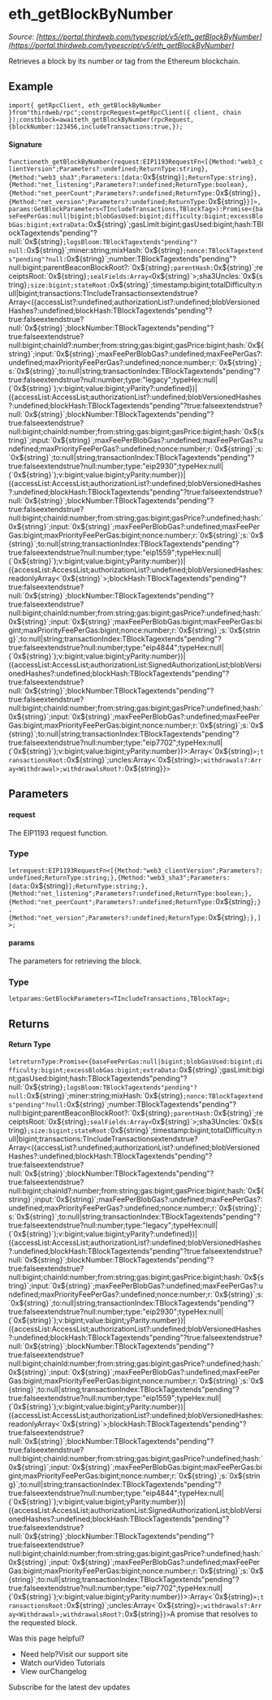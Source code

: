 # eth_getBlockByNumber

*Source: [https://portal.thirdweb.com/typescript/v5/eth_getBlockByNumber](https://portal.thirdweb.com/typescript/v5/eth_getBlockByNumber)*

Retrieves a block by its number or tag from the Ethereum blockchain.

## Example

`import{ getRpcClient, eth_getBlockByNumber }from"thirdweb/rpc";constrpcRequest=getRpcClient({ client, chain });constblock=awaiteth_getBlockByNumber(rpcRequest, {blockNumber:123456,includeTransactions:true,});`
#### Signature

`functioneth_getBlockByNumber(request:EIP1193RequestFn<[{Method:"web3_clientVersion";Parameters?:undefined;ReturnType:string}, {Method:"web3_sha3";Parameters:[data:`0x${string}`];ReturnType:string}, {Method:"net_listening";Parameters?:undefined;ReturnType:boolean}, {Method:"net_peerCount";Parameters?:undefined;ReturnType:`0x${string}`}, {Method:"net_version";Parameters?:undefined;ReturnType:`0x${string}`}]>,params:GetBlockParameters<TIncludeTransactions,TBlockTag>):Promise<{baseFeePerGas:null|bigint;blobGasUsed:bigint;difficulty:bigint;excessBlobGas:bigint;extraData:`0x${string}`;gasLimit:bigint;gasUsed:bigint;hash:TBlockTagextends"pending"?null:`0x${string}`;logsBloom:TBlockTagextends"pending"?null:`0x${string}`;miner:string;mixHash:`0x${string}`;nonce:TBlockTagextends"pending"?null:`0x${string}`;number:TBlockTagextends"pending"?null:bigint;parentBeaconBlockRoot?:`0x${string}`;parentHash:`0x${string}`;receiptsRoot:`0x${string}`;sealFields:Array<`0x${string}`>;sha3Uncles:`0x${string}`;size:bigint;stateRoot:`0x${string}`;timestamp:bigint;totalDifficulty:null|bigint;transactions:TIncludeTransactionsextendstrue?Array<({accessList?:undefined;authorizationList?:undefined;blobVersionedHashes?:undefined;blockHash:TBlockTagextends"pending"?true:falseextendstrue?null:`0x${string}`;blockNumber:TBlockTagextends"pending"?true:falseextendstrue?null:bigint;chainId?:number;from:string;gas:bigint;gasPrice:bigint;hash:`0x${string}`;input:`0x${string}`;maxFeePerBlobGas?:undefined;maxFeePerGas?:undefined;maxPriorityFeePerGas?:undefined;nonce:number;r:`0x${string}`;s:`0x${string}`;to:null|string;transactionIndex:TBlockTagextends"pending"?true:falseextendstrue?null:number;type:"legacy";typeHex:null|(`0x${string}`);v:bigint;value:bigint;yParity?:undefined})|({accessList:AccessList;authorizationList?:undefined;blobVersionedHashes?:undefined;blockHash:TBlockTagextends"pending"?true:falseextendstrue?null:`0x${string}`;blockNumber:TBlockTagextends"pending"?true:falseextendstrue?null:bigint;chainId:number;from:string;gas:bigint;gasPrice:bigint;hash:`0x${string}`;input:`0x${string}`;maxFeePerBlobGas?:undefined;maxFeePerGas?:undefined;maxPriorityFeePerGas?:undefined;nonce:number;r:`0x${string}`;s:`0x${string}`;to:null|string;transactionIndex:TBlockTagextends"pending"?true:falseextendstrue?null:number;type:"eip2930";typeHex:null|(`0x${string}`);v:bigint;value:bigint;yParity:number})|({accessList:AccessList;authorizationList?:undefined;blobVersionedHashes?:undefined;blockHash:TBlockTagextends"pending"?true:falseextendstrue?null:`0x${string}`;blockNumber:TBlockTagextends"pending"?true:falseextendstrue?null:bigint;chainId:number;from:string;gas:bigint;gasPrice?:undefined;hash:`0x${string}`;input:`0x${string}`;maxFeePerBlobGas?:undefined;maxFeePerGas:bigint;maxPriorityFeePerGas:bigint;nonce:number;r:`0x${string}`;s:`0x${string}`;to:null|string;transactionIndex:TBlockTagextends"pending"?true:falseextendstrue?null:number;type:"eip1559";typeHex:null|(`0x${string}`);v:bigint;value:bigint;yParity:number})|({accessList:AccessList;authorizationList?:undefined;blobVersionedHashes:readonlyArray<`0x${string}`>;blockHash:TBlockTagextends"pending"?true:falseextendstrue?null:`0x${string}`;blockNumber:TBlockTagextends"pending"?true:falseextendstrue?null:bigint;chainId:number;from:string;gas:bigint;gasPrice?:undefined;hash:`0x${string}`;input:`0x${string}`;maxFeePerBlobGas:bigint;maxFeePerGas:bigint;maxPriorityFeePerGas:bigint;nonce:number;r:`0x${string}`;s:`0x${string}`;to:null|string;transactionIndex:TBlockTagextends"pending"?true:falseextendstrue?null:number;type:"eip4844";typeHex:null|(`0x${string}`);v:bigint;value:bigint;yParity:number})|({accessList:AccessList;authorizationList:SignedAuthorizationList;blobVersionedHashes?:undefined;blockHash:TBlockTagextends"pending"?true:falseextendstrue?null:`0x${string}`;blockNumber:TBlockTagextends"pending"?true:falseextendstrue?null:bigint;chainId:number;from:string;gas:bigint;gasPrice?:undefined;hash:`0x${string}`;input:`0x${string}`;maxFeePerBlobGas?:undefined;maxFeePerGas:bigint;maxPriorityFeePerGas:bigint;nonce:number;r:`0x${string}`;s:`0x${string}`;to:null|string;transactionIndex:TBlockTagextends"pending"?true:falseextendstrue?null:number;type:"eip7702";typeHex:null|(`0x${string}`);v:bigint;value:bigint;yParity:number})>:Array<`0x${string}`>;transactionsRoot:`0x${string}`;uncles:Array<`0x${string}`>;withdrawals?:Array<Withdrawal>;withdrawalsRoot?:`0x${string}`}>`
## Parameters

#### request

The EIP1193 request function.

### Type

`letrequest:EIP1193RequestFn<[{Method:"web3_clientVersion";Parameters?:undefined;ReturnType:string;},{Method:"web3_sha3";Parameters:[data:`0x${string}`];ReturnType:string;},{Method:"net_listening";Parameters?:undefined;ReturnType:boolean;},{Method:"net_peerCount";Parameters?:undefined;ReturnType:`0x${string}`;},{Method:"net_version";Parameters?:undefined;ReturnType:`0x${string}`;},]>;`
#### params

The parameters for retrieving the block.

### Type

`letparams:GetBlockParameters<TIncludeTransactions,TBlockTag>;`
## Returns

#### Return Type

`letreturnType:Promise<{baseFeePerGas:null|bigint;blobGasUsed:bigint;difficulty:bigint;excessBlobGas:bigint;extraData:`0x${string}`;gasLimit:bigint;gasUsed:bigint;hash:TBlockTagextends"pending"?null:`0x${string}`;logsBloom:TBlockTagextends"pending"?null:`0x${string}`;miner:string;mixHash:`0x${string}`;nonce:TBlockTagextends"pending"?null:`0x${string}`;number:TBlockTagextends"pending"?null:bigint;parentBeaconBlockRoot?:`0x${string}`;parentHash:`0x${string}`;receiptsRoot:`0x${string}`;sealFields:Array<`0x${string}`>;sha3Uncles:`0x${string}`;size:bigint;stateRoot:`0x${string}`;timestamp:bigint;totalDifficulty:null|bigint;transactions:TIncludeTransactionsextendstrue?Array<({accessList?:undefined;authorizationList?:undefined;blobVersionedHashes?:undefined;blockHash:TBlockTagextends"pending"?true:falseextendstrue?null:`0x${string}`;blockNumber:TBlockTagextends"pending"?true:falseextendstrue?null:bigint;chainId?:number;from:string;gas:bigint;gasPrice:bigint;hash:`0x${string}`;input:`0x${string}`;maxFeePerBlobGas?:undefined;maxFeePerGas?:undefined;maxPriorityFeePerGas?:undefined;nonce:number;r:`0x${string}`;s:`0x${string}`;to:null|string;transactionIndex:TBlockTagextends"pending"?true:falseextendstrue?null:number;type:"legacy";typeHex:null|(`0x${string}`);v:bigint;value:bigint;yParity?:undefined})|({accessList:AccessList;authorizationList?:undefined;blobVersionedHashes?:undefined;blockHash:TBlockTagextends"pending"?true:falseextendstrue?null:`0x${string}`;blockNumber:TBlockTagextends"pending"?true:falseextendstrue?null:bigint;chainId:number;from:string;gas:bigint;gasPrice:bigint;hash:`0x${string}`;input:`0x${string}`;maxFeePerBlobGas?:undefined;maxFeePerGas?:undefined;maxPriorityFeePerGas?:undefined;nonce:number;r:`0x${string}`;s:`0x${string}`;to:null|string;transactionIndex:TBlockTagextends"pending"?true:falseextendstrue?null:number;type:"eip2930";typeHex:null|(`0x${string}`);v:bigint;value:bigint;yParity:number})|({accessList:AccessList;authorizationList?:undefined;blobVersionedHashes?:undefined;blockHash:TBlockTagextends"pending"?true:falseextendstrue?null:`0x${string}`;blockNumber:TBlockTagextends"pending"?true:falseextendstrue?null:bigint;chainId:number;from:string;gas:bigint;gasPrice?:undefined;hash:`0x${string}`;input:`0x${string}`;maxFeePerBlobGas?:undefined;maxFeePerGas:bigint;maxPriorityFeePerGas:bigint;nonce:number;r:`0x${string}`;s:`0x${string}`;to:null|string;transactionIndex:TBlockTagextends"pending"?true:falseextendstrue?null:number;type:"eip1559";typeHex:null|(`0x${string}`);v:bigint;value:bigint;yParity:number})|({accessList:AccessList;authorizationList?:undefined;blobVersionedHashes:readonlyArray<`0x${string}`>;blockHash:TBlockTagextends"pending"?true:falseextendstrue?null:`0x${string}`;blockNumber:TBlockTagextends"pending"?true:falseextendstrue?null:bigint;chainId:number;from:string;gas:bigint;gasPrice?:undefined;hash:`0x${string}`;input:`0x${string}`;maxFeePerBlobGas:bigint;maxFeePerGas:bigint;maxPriorityFeePerGas:bigint;nonce:number;r:`0x${string}`;s:`0x${string}`;to:null|string;transactionIndex:TBlockTagextends"pending"?true:falseextendstrue?null:number;type:"eip4844";typeHex:null|(`0x${string}`);v:bigint;value:bigint;yParity:number})|({accessList:AccessList;authorizationList:SignedAuthorizationList;blobVersionedHashes?:undefined;blockHash:TBlockTagextends"pending"?true:falseextendstrue?null:`0x${string}`;blockNumber:TBlockTagextends"pending"?true:falseextendstrue?null:bigint;chainId:number;from:string;gas:bigint;gasPrice?:undefined;hash:`0x${string}`;input:`0x${string}`;maxFeePerBlobGas?:undefined;maxFeePerGas:bigint;maxPriorityFeePerGas:bigint;nonce:number;r:`0x${string}`;s:`0x${string}`;to:null|string;transactionIndex:TBlockTagextends"pending"?true:falseextendstrue?null:number;type:"eip7702";typeHex:null|(`0x${string}`);v:bigint;value:bigint;yParity:number})>:Array<`0x${string}`>;transactionsRoot:`0x${string}`;uncles:Array<`0x${string}`>;withdrawals?:Array<Withdrawal>;withdrawalsRoot?:`0x${string}`}>`A promise that resolves to the requested block.

Was this page helpful?

* Need help?Visit our support site
* Watch ourVideo Tutorials
* View ourChangelog

Subscribe for the latest dev updates

